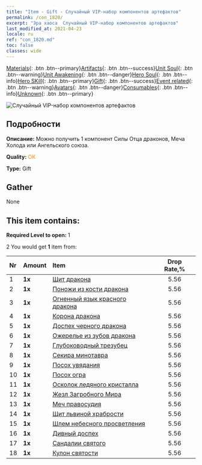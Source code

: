 ```yaml
---
title: "Item - Gift - Случайный VIP-набор компонентов артефактов"
permalink: /con_1820/
excerpt: "Эра хаоса  Случайный VIP-набор компонентов артефактов"
last_modified_at: 2021-04-23
locale: ru
ref: "con_1820.md"
toc: false
classes: wide
---
```

 [Materials](/ItemsRU/){: .btn .btn--primary}[Artifacts](/ItemsRU/Artifacts/){: .btn .btn--success}[Unit Soul](/ItemsRU/UnitSoul/){: .btn .btn--warning}[Unit Awakening](/ItemsRU/UnitAwakening/){: .btn .btn--danger}[Hero Soul](/ItemsRU/HeroSoul/){: .btn .btn--info}[Hero SKill](/ItemsRU/HeroSkill/){: .btn .btn--primary}[Gift](/ItemsRU/Gift/){: .btn .btn--success}[Event related](/ItemsRU/Events/){: .btn .btn--warning}[Avatars](/ItemsRU/Avatars/){: .btn .btn--danger}[Consumables](/ItemsRU/Consumables/){: .btn .btn--info}[Unknown](/ItemsRU/Unknown/){: .btn .btn--primary}

 ![Случайный VIP-набор компонентов артефактов](/images/t/i_907046.png)

## Подробности
 **Описание:** Можно получить 1 компонент Силы Отца драконов, Меча Холода или Ангельского союза.

 **Quality:** <span style="color: #FF8C00">OK</span>

 **Type:** Gift

## Gather

  None

## This item contains:

 **Required Level to open:** 1

 2 You would get **1** item  from:

  | Nr | Amount |     Item    | Drop Rate,% |
  |:---|:-------|:------------|:---------:|
  | 1 |  **1x** | [Щит дракона](/ItemsRU/art_144/) | 5.56 | 
  | 2 |  **1x** | [Поножи из кости дракона](/ItemsRU/art_145/) | 5.56 | 
  | 3 |  **1x** | [Огненный язык красного дракона](/ItemsRU/art_146/) | 5.56 | 
  | 4 |  **1x** | [Корона дракона](/ItemsRU/art_147/) | 5.56 | 
  | 5 |  **1x** | [Доспех черного дракона](/ItemsRU/art_148/) | 5.56 | 
  | 6 |  **1x** | [Ожерелье из зубов дракона](/ItemsRU/art_149/) | 5.56 | 
  | 7 |  **1x** | [Глубоководный трезубец](/ItemsRU/art_160/) | 5.56 | 
  | 8 |  **1x** | [Секира минотавра](/ItemsRU/art_161/) | 5.56 | 
  | 9 |  **1x** | [Посох увядания](/ItemsRU/art_162/) | 5.56 | 
  | 10 |  **1x** | [Посох огра](/ItemsRU/art_163/) | 5.56 | 
  | 11 |  **1x** | [Осколок ледяного кристалла](/ItemsRU/art_164/) | 5.56 | 
  | 12 |  **1x** | [Жезл Загробного Мира](/ItemsRU/art_165/) | 5.56 | 
  | 13 |  **1x** | [Меч правосудия](/ItemsRU/art_150/) | 5.56 | 
  | 14 |  **1x** | [Щит львиной храбрости](/ItemsRU/art_151/) | 5.56 | 
  | 15 |  **1x** | [Шлем небесного просветления](/ItemsRU/art_152/) | 5.56 | 
  | 16 |  **1x** | [Дивный доспех](/ItemsRU/art_153/) | 5.56 | 
  | 17 |  **1x** | [Сандалии святого](/ItemsRU/art_154/) | 5.56 | 
  | 18 |  **1x** | [Кулон святости](/ItemsRU/art_155/) | 5.56 | 
